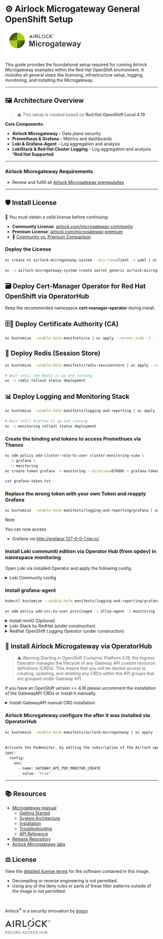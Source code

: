 # ⚙️ Airlock Microgateway General OpenShift Setup

<p align="left">
  <img src="https://raw.githubusercontent.com/airlock/microgateway/main/media/Microgateway_Labeled_AlignRight.svg" alt="Microgateway Logo" width="250">
</p>

This guide provides the foundational setup required for running Airlock Microgateway examples within the Red Hat OpenShift environment. It includes all general steps like licensing, infrastructure setup, logging, monitoring, and installing the Microgateway.

---

## 🖼️ Architecture Overview
> ⚠️ This setup is created based on **Red Hat OpenShift Local 4.19**

**Core Components:**
- **Airlock Microgateway** – Data plane security
- **Prometheus & Grafana** – Metrics and dashboards
- **Loki & Grafana-Agent** – Log aggregation and analysis
- **LokiStack & Red Hat Cluster Logging** - Log aggregation and analysis ***Red Hat Supported**

---

### Airlock Microgateway Requirements
- Review and fulfill all [Airlock Microgateway prerequisites](https://docs.airlock.com/microgateway/latest/#data/1660804711882.html)

---

## 🛡️ Install License

 📝 You must obtain a valid license before continuing:
 - **Community License**: [airlock.com/microgateway-community](https://airlock.com/en/microgateway-community)
 - **Premium License**: [airlock.com/microgateway-premium](https://airlock.com/en/microgateway-premium)
 - 📘 [Community vs. Premium Comparison](https://docs.airlock.com/microgateway/latest/#data/1675772882054.html)

### Deploy the License
```bash
oc create ns airlock-microgateway-system --dry-run=client -o yaml | oc apply -f -

oc -n airlock-microgateway-system create secret generic airlock-microgateway-license --from-file=microgateway-license.txt --dry-run=client -o yaml | oc apply -f -
```

## 🗃️ Deploy Cert-Manager Operator for Red Hat OpenShift via OperatorHub
Keep the recommended namespace **cert-manager-operator** during install.

## 🗄️📜 Deploy Certificate Authority (CA)
```bash
oc kustomize --enable-helm manifests/ca | oc apply --server-side -f -
```

## 🔐 Deploy Redis (Session Store)
```bash
oc kustomize --enable-helm manifests/redis-sessionstore | oc apply --server-side -f -

# Wait until the Redis is up and running
oc -n redis rollout status deployment
```

## 📊 Deploy Logging and Monitoring Stack

```bash
oc kustomize --enable-helm manifests/logging-and-reporting | oc apply --server-side -f -

# Wait until Grafana is up and running
oc -n monitoring rollout status deployment
```

### Create the binding and tokens to access Promethues via Thanos
```bash
oc adm policy add-cluster-role-to-user cluster-monitoring-view \
  -z grafana \
  -n monitoring
oc create token grafana -n monitoring --duration=87600h > grafana-token.txt #valid for 10 years

cat grafana-token.txt 
```

### Replace the wrong token with your own Token and reapply Grafana
```bash
oc kustomize --enable-helm manifests/logging-and-reporting/grafana | oc apply --server-side -f -
```

> [!NOTE]
> You can now access
> * Grafana via http://grafana-127-0-0-1.nip.io/

### Install Loki communiti edition via Operator Hub (from opdev) in namespace monitoring
Open Loki via installed Operator and apply the following config.

<details>
<summary>Loki Community config</summary>

```yaml
apiVersion: charts.example.com/v1alpha1
kind: Loki
metadata:
  name: loki-sample
  namespace: monitoring
  annotations:
    helm.sdk.operatorframework.io/install-disable-crds: 'true'
spec:
  global:
    clusterDomain: cluster.local
    dnsService: dns-default
    dnsNamespace: openshift-dns

  rbac:
    sccEnabled: true

  loki:
    auth_enabled: false
    commonConfig:
      replication_factor: 1
    storage:
      type: filesystem

  singleBinary:
    replicas: 1

  monitoring:
    dashboards:
      enabled: false
    servicemonitor:
      enabled: true
    lokiCanary:
      enabled: false
    rules:
      enabled: false
      alerting: false
    selfMonitoring:
      enabled: false
      grafanaAgent:
        installOperator: false

  test:
    enabled: false
```

Apply also the RBAC to grant Loki access:
```bash
kubectl kustomize --enable-helm manifests/logging-and-reporting/loki-community | kubectl apply --server-side -f -
```

</details>

### Install grafana-agent
```bash
kubectl kustomize --enable-helm manifests/logging-and-reporting/grafana-agent/ | kubectl apply --server-side -f -

oc adm policy add-scc-to-user privileged -z alloy-agent -n monitoring
```

<details>
<summary>Install minIO (Optional)</summary>

### Install minIO if you have no valid storage for Loki-Stack

> ⚠️ Please be aware of the minIO license which is maybe needed

```bash
oc kustomize --enable-helm manifests/logging-and-reporting/minio | oc apply --server-side -f -
```
Now create the bucket for Loki called loki
You can do it via minIO CLI (MC) of using the GUI of minIO which is active in this example, but not recommended.
Activate Port Forwading to gain access
```bash
oc -n minio port-forward svc/minio 9000:9000
```
Now you can access minIO GUI via your browser Open http://s3.airlock.local:9000 (make sure you have an valid DNS record)
Default user and password is minioadmin/minioadmin
</details>

<details>
<summary>Loki-Stack by RedHat (under construction)</summary>

### Install Loki Operator provided by Red Hat via OperatorHub *Untested

Keep the recommended default openshift-operators-redhat

In to be able to use LokiStack, we first have to create a secret for Loki to access minIO
```bash
oc kustomize --enable-helm manifests/logging-and-reporting/loki | oc apply --server-side -f -
```

### Create a token a for communication:
echo -n "supersecretlokitoken" > token
oc create secret generic my-loki-token \
  --from-file=token=token \
  -n openshift-logging

### Create Tenant Mapping Secret for Loki Gateway
```bash
oc apply -f manifests/logging-and-reporting/loki/loki-gateway-tenants-secret.yaml
```


Step-by-Step to Create a LokiStack
1. In the OpenShift Web Console:
Go to Operators > Installed Operators

Click on Loki Operator

Click on the LokiStack tab

Click Create LokiStack

2. Fill in the Fields:

<details>
<summary>example yaml:</summary>

```yaml
apiVersion: loki.grafana.com/v1
kind: LokiStack
metadata:
  name: logging-loki
  namespace: openshift-logging
  annotations:
    loki.grafana.com/gateway-tenant-secret-name: loki-gateway-tenants
spec:
  tenants:
    mode: static
  managementState: Managed
  limits:
    global:
      queries:
        queryTimeout: 3m
  storage:
    schemas:
      - effectiveDate: '2025-07-30'
        version: v13
    secret:eval $(crc oc-env)
      name: minio-loki-secret
      type: s3
      credentialMode: static
  hashRing:
    type: memberlist
  size: 1x.demo
  storageClassName: crc-csi-hostpath-provisioner

```
</details>
</details>

<details>
<summary>RedHat OpenShift Logging Operator (under construction)</summary>

### Install Red Hat OpenShift Logging Operator via OperatorHub *Untested

> ⚠️ Does not work without public signed certificate used in Loki Stack until skip TLS verify for Loki Stack or [RFE-2723](https://issues.redhat.com/browse/RFE-2723) is implemented


Keep the recommended default openshift-logging
and point the LogForwarder to loki which is the source in Grafana

```bash
oc kustomize --enable-helm manifests/logging-and-reporting/redhat-logger | oc apply --server-side -f -
```
Create ServiceAccount & Bind Roles:
```bash
oc create sa collector -n openshift-logging
oc adm policy add-cluster-role-to-user collect-application-logs system:serviceaccount:openshift-logging:collector
oc adm policy add-cluster-role-to-user collect-infrastructure-logs system:serviceaccount:openshift-logging:collector
oc adm policy add-cluster-role-to-user collect-audit-logs system:serviceaccount:openshift-logging:collector
oc adm policy add-cluster-role-to-user logging-collector-logs-writer system:serviceaccount:openshift-logging:collector -n openshift-logging
oc adm policy add-cluster-role-to-user loki-application-logs -z collector -n openshift-logging
```
oc create sa collector -n openshift-logging
oc adm policy add-cluster-role-to-user logging-collector-logs-writer -z collector -n openshift-logging
oc adm policy add-cluster-role-to-user collect-application-logs system:serviceaccount:openshift-logging:collector
oc adm policy add-cluster-role-to-user collect-infrastructure-logs system:serviceaccount:openshift-logging:collector
oc adm policy add-cluster-role-to-user collect-audit-logs system:serviceaccount:openshift-logging:collector


#### Step-by-Step to Create a ClusterLogForwarder
1. In the OpenShift Web Console:
Go to Operators > Installed Operators

Click on Red Hat OpenShift Logging Operator

Click on the Cluster Log Forwarder tab

Click Create ClusterLogForwarder

```yaml
apiVersion: observability.openshift.io/v1
kind: ClusterLogForwarder
metadata:
  name: logging-collector
  namespace: openshift-logging
spec:
  serviceAccount:
    name: collector
  outputs:
    - name: my-loki
      type: loki
      loki:
        url: https://logging-loki-gateway-http.openshift-logging.svc:8080/api/logs/v1/openshift-logging
        tenantKey: __tenant_id__
      tls:
        ca:
          secretName: my-loki-ca
          key: ca-bundle.crt
        insecureSkipVerify: true
  pipelines:
    - name: forward-all
      inputRefs:
        - application
        - infrastructure
        - audit
      outputRefs:
        - my-loki
```

Normal Loki community edition:
```yaml
apiVersion: observability.openshift.io/v1
kind: ClusterLogForwarder
metadata:
  name: logging-collector
  namespace: openshift-logging
spec:
  serviceAccount:
    name: collector
  outputs:
    - name: my-loki
      type: loki
      loki:
        url: http://loki-gateway.monitoring.svc:80/loki/api/v1/push
  pipelines:
    - name: forward-all
      inputRefs:
        - application
        - infrastructure
        - audit
      outputRefs:
        - my-loki
```
</details>

## 🚀 Install Airlock Microgateway via OperatorHub

> ⚠️ Warning
> Starting in OpenShift Container Platform 4.19, the Ingress Operator manages the lifecycle of any Gateway API custom resource definitions (CRDs). This means that you will be denied access to creating, updating, and deleting any CRDs within the API groups that are grouped under Gateway API.

If you have an OpenShift version <= 4.18 please uncomment the installation of the GatewayAPI CRDs or install it manually.

<details>
<summary>Install GatewayAPI manual CRD installation</summary>

```bash
oc apply -f https://github.com/kubernetes-sigs/gateway-api/releases/download/v1.3.0/standard-install.yaml
oc apply -f https://github.com/kubernetes-sigs/gateway-api/releases/download/v1.3.0/experimental-install.yaml # For backendTLS support e.g. OIDC example
```

</details>

### Airlock Microgateway configure the after it was installed via OperatorHub
```bash
oc kustomize --enable-helm manifests/airlock-microgateway | oc apply -f -


Activate the Podmonitor, by editing the subscription of the Airlock operator:
spec:
  config:
    env:
      - name: GATEWAY_API_POD_MONITOR_CREATE
        value: "true"
```

---

## 📚 Resources

* [Microgateway manual](https://docs.airlock.com/microgateway/latest/)
  * [Getting Started](https://docs.airlock.com/microgateway/latest/#data/1660804708742.html)
  * [System Architecture](https://docs.airlock.com/microgateway/latest/#data/1660804709650.html)
  * [Installation](https://docs.airlock.com/microgateway/latest/#data/1660804708713.html)
  * [Troubleshooting](https://docs.airlock.com/microgateway/latest/#data/1659430054787.html)
  * [API Reference](https://docs.airlock.com/microgateway/latest/index/api/crds/index.html)
* [Release Repository](https://github.com/airlock/microgateway)
* [Airlock Microgateway labs](https://airlock.instruqt.com/pages/airlock-microgateway-labs)

## ⚖️ License
View the [detailed license terms](https://www.airlock.com/en/airlock-license) for the software contained in this image.
* Decompiling or reverse engineering is not permitted.
* Using any of the deny rules or parts of these filter patterns outside of the image is not permitted.

</details>
<br>

Airlock<sup>&#174;</sup> is a security innovation by [ergon](https://www.ergon.ch/en)

<!-- Airlock SAH Logo (different image for light/dark mode) -->
<a href="https://www.airlock.com/en/secure-access-hub/">
<picture>
    <source media="(prefers-color-scheme: dark)"
        srcset="https://raw.githubusercontent.com/airlock/microgateway/main/media/Airlock_Logo_Negative.png">
    <source media="(prefers-color-scheme: light)"
        srcset="https://raw.githubusercontent.com/airlock/microgateway/main/media/Airlock_Logo.png">
    <img alt="Airlock Secure Access Hub" src="https://raw.githubusercontent.com/airlock/microgateway/main/media/Airlock_Logo.png" width="150">
</picture>
</a>
